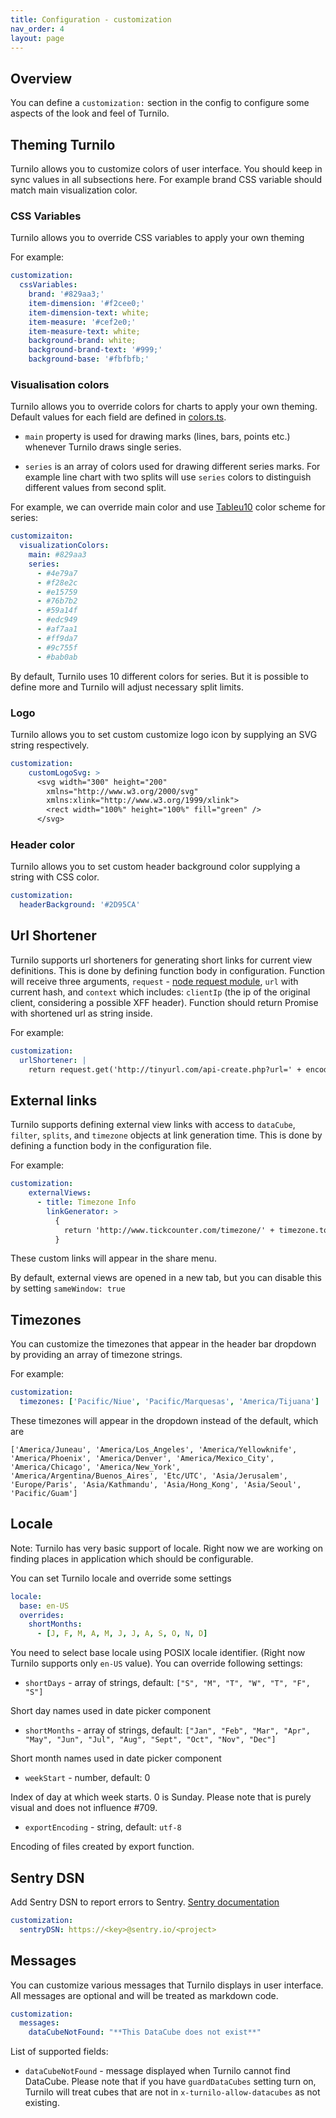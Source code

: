 ```yaml
---
title: Configuration - customization
nav_order: 4
layout: page
---
```


## Overview

You can define a `customization:` section in the config to configure some aspects of the look and feel of Turnilo.

## Theming Turnilo

Turnilo allows you to customize colors of user interface. You should keep in sync values in all subsections here. 
For example brand CSS variable should match main visualization color.

### CSS Variables

Turnilo allows you to override CSS variables to apply your own theming

For example:

```yaml
customization:
  cssVariables:
    brand: '#829aa3;'
    item-dimension: '#f2cee0;'
    item-dimension-text: white;
    item-measure: '#cef2e0;'
    item-measure-text: white;
    background-brand: white;
    background-brand-text: '#999;'
    background-base: '#fbfbfb;'
```

### Visualisation colors

Turnilo allows you to override colors for charts to apply your own theming. Default values for each field are defined in [colors.ts](https://github.com/allegro/turnilo/blob/master/src/common/models/colors/colors.ts). 

* `main` property is used for drawing marks (lines, bars, points etc.) whenever Turnilo draws single series.

* `series` is an array of colors used for drawing different series marks. For example line chart with two splits will use `series` colors to distinguish different values from second split.

For example, we can override main color and use [Tableu10](https://www.tableau.com/blog/colors-upgrade-tableau-10-56782) color scheme for series:

```yaml
customizaiton:
  visualizationColors: 
    main: #829aa3
    series:
      - #4e79a7
      - #f28e2c
      - #e15759
      - #76b7b2
      - #59a14f
      - #edc949
      - #af7aa1
      - #ff9da7
      - #9c755f
      - #bab0ab
```

By default, Turnilo uses 10 different colors for series. But it is possible to define more and Turnilo will adjust necessary split limits.

### Logo

Turnilo allows you to set custom customize logo icon by supplying an SVG string respectively.

```yaml
customization:
    customLogoSvg: >
      <svg width="300" height="200"
        xmlns="http://www.w3.org/2000/svg"
        xmlns:xlink="http://www.w3.org/1999/xlink">
        <rect width="100%" height="100%" fill="green" />
      </svg>
```

### Header color

Turnilo allows you to set custom header background color supplying a string with CSS color.

```yaml
customization:
  headerBackground: '#2D95CA'
```

## Url Shortener

Turnilo supports url shorteners for generating short links for current view definitions. This is done by defining function body in configuration.
Function will receive three arguments, `request` - [node request module](https://github.com/request/request-promise-native), `url` with current hash, and `context` which includes: `clientIp` (the ip of the original client, considering a possible XFF header). Function should return Promise with shortened url as string inside.


For example:

```yaml
customization:
  urlShortener: |
    return request.get('http://tinyurl.com/api-create.php?url=' + encodeURIComponent(url))
```

## External links

Turnilo supports defining external view links with access to `dataCube`, `filter`, `splits`, and `timezone` objects at link generation time.
This is done by defining a function body in the configuration file.

For example:

```yaml
customization:
    externalViews:
      - title: Timezone Info
        linkGenerator: >
          {
            return 'http://www.tickcounter.com/timezone/' + timezone.toString().toLowerCase().replace(/\//g, '-');
          }
```

These custom links will appear in the share menu.

By default, external views are opened in a new tab, but you can disable this by setting `sameWindow: true`

## Timezones

You can customize the timezones that appear in the header bar dropdown by providing an array of timezone strings.

For example:

```yaml
customization:
  timezones: ['Pacific/Niue', 'Pacific/Marquesas', 'America/Tijuana']
```

These timezones will appear in the dropdown instead of the default, which are

`['America/Juneau', 'America/Los_Angeles', 'America/Yellowknife', 'America/Phoenix', 'America/Denver', 'America/Mexico_City', 'America/Chicago', 'America/New_York', 'America/Argentina/Buenos_Aires', 'Etc/UTC',
'Asia/Jerusalem', 'Europe/Paris', 'Asia/Kathmandu', 'Asia/Hong_Kong', 'Asia/Seoul', 'Pacific/Guam']`

## Locale

Note: Turnilo has very basic support of locale. Right now we are working on finding places in application which should be configurable.

You can set Turnilo locale and override some settings

```yaml
locale:
  base: en-US
  overrides:
    shortMonths:
      - [J, F, M, A, M, J, J, A, S, O, N, D]
```

You need to select base locale using POSIX locale identifier. (Right now Turnilo supports only `en-US` value).
You can override following settings:

* `shortDays` - array of strings, default: `["S", "M", "T", "W", "T", "F", "S"]`

Short day names used in date picker component

* `shortMonths` - array of strings, default:  `["Jan", "Feb", "Mar", "Apr", "May", "Jun", "Jul", "Aug", "Sept", "Oct", "Nov", "Dec"]`

Short month names used in date picker component
  
* `weekStart` - number, default: 0

Index of day at which week starts. 0 is Sunday. Please note that is purely visual and does not influence #709.
  
* `exportEncoding` - string, default: `utf-8`

Encoding of files created by export function.


## Sentry DSN

Add Sentry DSN to report errors to Sentry. [Sentry documentation](https://docs.sentry.io/platforms/javascript/?platform=browsernpm)

```yaml
customization:
  sentryDSN: https://<key>@sentry.io/<project>
```

## Messages

You can customize various messages that Turnilo displays in user interface. 
All messages are optional and will be treated as markdown code.

```yaml
customization:
  messages:
    dataCubeNotFound: "**This DataCube does not exist**"
```

List of supported fields:

- `dataCubeNotFound` - message displayed when Turnilo cannot find DataCube. 
Please note that if you have `guardDataCubes` setting turn on, Turnilo will treat cubes that are not in `x-turnilo-allow-datacubes` as not existing.
